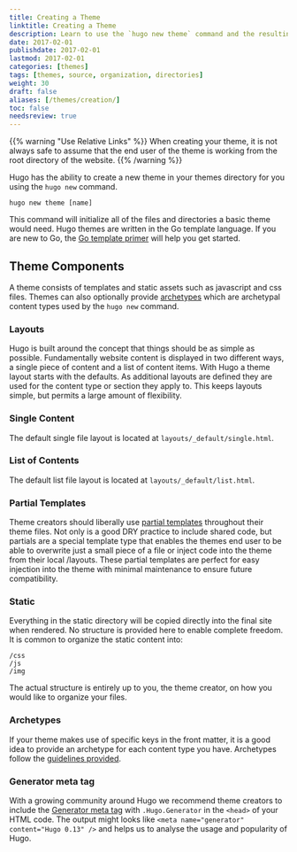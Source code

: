 ```yaml
---
title: Creating a Theme
linktitle: Creating a Theme
description: Learn to use the `hugo new theme` command and the resulting directory structure to create custom themes that can be dropped into other Hugo sites.
date: 2017-02-01
publishdate: 2017-02-01
lastmod: 2017-02-01
categories: [themes]
tags: [themes, source, organization, directories]
weight: 30
draft: false
aliases: [/themes/creation/]
toc: false
needsreview: true
---
```


{{% warning "Use Relative Links" %}}
When creating your theme, it is not always safe to assume that the end user of the theme is working from the root directory of the website.
{{% /warning %}}

Hugo has the ability to create a new theme in your themes directory for you
using the `hugo new` command.

`hugo new theme [name]`

This command will initialize all of the files and directories a basic theme
would need. Hugo themes are written in the Go template language. If you are new
to Go, the [Go template primer](/layout/go-templates/) will help you get started.

## Theme Components

A theme consists of templates and static assets such as javascript and css
files. Themes can also optionally provide [archetypes](/content/archetypes/)
which are archetypal content types used by the `hugo new` command.

### Layouts

Hugo is built around the concept that things should be as simple as possible.
Fundamentally website content is displayed in two different ways, a single
piece of content and a list of content items. With Hugo a theme layout starts
with the defaults. As additional layouts are defined they are used for the
content type or section they apply to. This keeps layouts simple, but permits
a large amount of flexibility.

### Single Content

The default single file layout is located at `layouts/_default/single.html`.

### List of Contents

The default list file layout is located at `layouts/_default/list.html`.

### Partial Templates

Theme creators should liberally use [partial templates](/templates/partials/)
throughout their theme files. Not only is a good DRY practice to include shared
code, but partials are a special template type that enables the themes end user
to be able to overwrite just a small piece of a file or inject code into the
theme from their local /layouts. These partial templates are perfect for easy
injection into the theme with minimal maintenance to ensure future
compatibility.

### Static

Everything in the static directory will be copied directly into the final site
when rendered. No structure is provided here to enable complete freedom. It is
common to organize the static content into:

    /css
    /js
    /img

The actual structure is entirely up to you, the theme creator, on how you would like to organize your files.


### Archetypes

If your theme makes use of specific keys in the front matter, it is a good idea
to provide an archetype for each content type you have. Archetypes follow the
[guidelines provided](/content/archetypes/).


### Generator meta tag

With a growing community around Hugo we recommend theme creators to include the [Generator meta tag](/templates/variables/) with `.Hugo.Generator` in the `<head>` of your HTML code. The output  might looks like `<meta name="generator" content="Hugo 0.13" />` and helps us to analyse the usage and popularity of Hugo.

